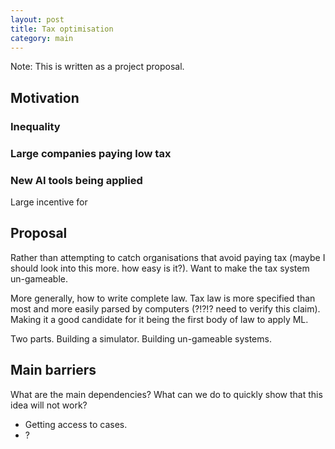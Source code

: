 ```yaml
---
layout: post
title: Tax optimisation
category: main
---
```


Note: This is written as a project proposal.

## Motivation

### Inequality

### Large companies paying low tax

### New AI tools being applied

Large incentive for

## Proposal

Rather than attempting to catch organisations that avoid paying tax (maybe I should look into this more. how easy is it?).
Want to make the tax system un-gameable.


More generally, how to write complete law. Tax law is more specified than most and more easily parsed by computers (?!?!? need to verify this claim). Making it a good candidate for it being the first body of law to apply ML.

Two parts.
Building a simulator.
Building un-gameable systems.

## Main barriers

What are the main dependencies? What can we do to quickly show that this idea will not work?

* Getting access to cases.
* ?
